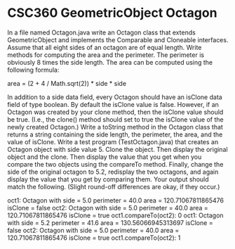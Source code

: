 # CSC360 GeometricObject Octagon
 
In a file named Octagon.java write an Octagon class that extends GeometricObject and implements the 
Comparable and Cloneable interfaces. Assume that all eight sides of an octagon are of equal length. 
Write methods for computing the area and the perimeter. The perimeter is obviously 8 times the side 
length. The area can be computed using the following formula:

area = (2 + 4 / Math.sqrt(2)) * side * side

In addition to a side data field, every Octagon should have an isClone data field of type boolean.
By default the isClone value is false. However, if an Octagon was created by your clone method,
then the isClone value should be true. (I.e., the clone() method should set to true the isClone
value of the newly created Octagon.) Write a toString method in the Octagon class that returns a
string containing the side length, the perimeter, the area, and the value of isClone. Write a test
program (TestOctagon.java) that creates an Octagon object with side value 5. Clone the object.
Then display the original object and the clone. Then display the value that you get when you
compare the two objects using the compareTo method. Finally, change the side of the original
octagon to 5.2, redisplay the two octagons, and again display the value that you get by
comparing them. Your output should match the following. (Slight round-off differences are
okay, if they occur.)

oct1: Octagon with side = 5.0 perimeter = 40.0 area =
120.71067811865476 isClone = false
oct2: Octagon with side = 5.0 perimeter = 40.0 area =
120.71067811865476 isClone = true
oct1.compareTo(oct2): 0
oct1: Octagon with side = 5.2 perimeter = 41.6 area =
130.56066945313697 isClone = false
oct2: Octagon with side = 5.0 perimeter = 40.0 area =
120.71067811865476 isClone = true
oct1.compareTo(oct2): 1